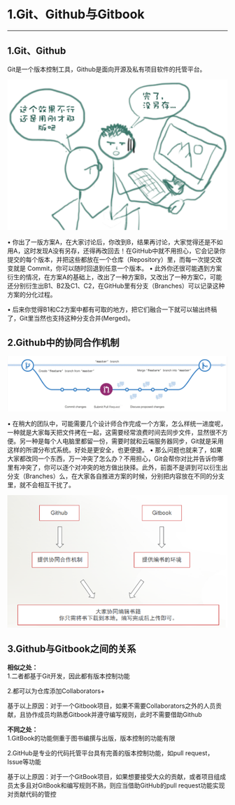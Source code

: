 # 1.Git、Github与Gitbook

---

## 1.Git、Github

Git是一个版本控制工具，Github是面向开源及私有项目软件的托管平台。

<center><img src="/assets/p130.png"/></center>

• 你出了一版方案A，在大家讨论后，你改到B，结果再讨论，大家觉得还是不如用A，这时发现A没有另存，还得再改回去！在GitHub中就不用担心，它会记录你提交的每个版本，并把这些都放在一个仓库（Repository）里，而每一次提交改变就是 Commit，你可以随时回退到任意一个版本。
• 此外你还很可能遇到方案衍生的情况，在方案A的基础上，改出了一种方案B，又改出了一种方案C，可能还分别衍生出B1、B2及C1、C2，在GitHub里有分支（Branches）可以记录这种方案的分化过程。

• 后来你觉得B1和C2方案中都有可取的地方，把它们融合一下就可以输出终稿了，Git里当然也支持这种分支合并(Merged)。

## 2.Github中的协同合作机制

![](/assets/p131.png)

• 在稍大的团队中，可能需要几个设计师合作完成一个方案，怎么样统一进度呢，一种就是大家每天把文件拷在一起，这需要经常浪费时间去同步文件，显然很不方便。另一种是每个人电脑里都留一份，需要时就和云端服务器同步，Git就是采用这样的所谓分布式系统。好处是更安全，也更便捷。
• 那么问题也就来了，如果大家都改同一个东西，万一冲突了怎么办？不用担心，Git会帮你对比并告诉你哪里有冲突了，你可以逐个对冲突的地方做出抉择。此外，前面不是讲到可以衍生出分支（Branches）么，在大家各自推进方案的时候，分别把内容放在不同的分支里，就不会相互干扰了。

![](/assets/p132.png)

## 3.Github与Gitbook之间的关系

**相似之处：**<br>
1.二者都基于Git开发，因此都有版本控制功能

2.都可以为仓库添加Collaborators+

基于以上原因：对于一个Gitbook项目，如果不需要Collaborators之外的人员贡献，且协作成员均熟悉Gitbook并遵守编写规则，此时不需要借助Github

**不同之处：**<br>
1.GitBook的功能侧重于图书编撰与出版，版本控制的功能有限

2.GitHub是专业的代码托管平台具有完善的版本控制功能，如pull request，Issue等功能

基于以上原因：对于一个GitBook项目，如果想要接受大众的贡献，或者项目组成员太多且对GitBook和编写规则不熟，则应当借助GitHub的pull request功能实现对贡献代码的管控
